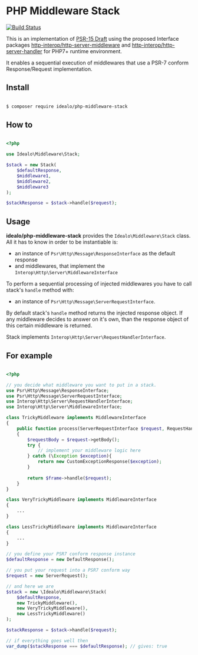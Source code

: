 # PHP Middleware Stack
[![Build Status](https://travis-ci.com/idealo/php-middleware-stack.svg?token=dB3owzyXmEKz9x3RX1AW&branch=master)](https://travis-ci.com/idealo/php-middleware-stack)

This is an implementation of [PSR-15 Draft](https://github.com/php-fig/fig-standards/blob/master/proposed/http-handlers/request-handlers.md) using the proposed Interface packages [http-interop/http-server-middleware](https://github.com/http-interop/http-server-middleware) and [http-interop/http-server-handler](https://github.com/http-interop/http-server-handler) for PHP7+ runtime environment.

It enables a sequential execution of middlewares that use a PSR-7 conform Response/Request implementation.

## Install

```bash 

$ composer require idealo/php-middleware-stack

```

## How to
```php

<?php

use Idealo\Middleware\Stack;

$stack = new Stack(
    $defaultResponse,
    $middleware1,
    $middleware2,
    $middleware3
);

$stackResponse = $stack->handle($request);


```

## Usage
**idealo/php-middleware-stack** provides the ```Idealo\Middleware\Stack``` class. All it has to know in order to be instantiable is:
* an instance of ```Psr\Http\Message\ResponseInterface``` as the default response
* and middlewares, that implement the ```Interop\Http\Server\MiddlewareInterface```

To perform a sequential processing of injected middlewares you have to call stack's ```handle``` method with:
* an instance of ```Psr\Http\Message\ServerRequestInterface```.

By default stack's ```handle``` method returns the injected response object. If any middleware decides to answer on it's own, than the response object of this certain middleware is returned.

Stack implements ```Interop\Http\Server\RequestHandlerInterface```.

## For example

```php

<?php

// you decide what middleware you want to put in a stack.
use Psr\Http\Message\ResponseInterface;
use Psr\Http\Message\ServerRequestInterface;
use Interop\Http\Server\RequestHandlerInterface;
use Interop\Http\Server\MiddlewareInterface;

class TrickyMiddleware implements MiddlewareInterface
{
    public function process(ServerRequestInterface $request, RequestHandlerInterface $frame) : ResponseInterface
    {
        $requestBody = $request->getBody();
        try {
            // implement your middleware logic here  
        } catch (\Exception $exception){
            return new CustomExceptionResponse($exception);
        }
    
        return $frame->handle($request);
    }
}

class VeryTrickyMiddleware implements MiddlewareInterface
{
    ...
}

class LessTrickyMiddleware implements MiddlewareInterface
{
    ...
}

// you define your PSR7 conform response instance
$defaultResponse = new DefaultResponse();

// you put your request into a PSR7 conform way
$request = new ServerRequest();

// and here we are
$stack = new \Idealo\Middleware\Stack(
    $defaultResponse,
    new TrickyMiddleware(),
    new VeryTrickyMiddleware(),
    new LessTrickyMiddleware()
);

$stackResponse = $stack->handle($request);

// if everything goes well then
var_dump($stackResponse === $defaultResponse); // gives: true

```
